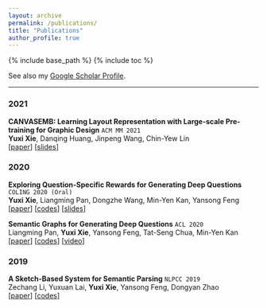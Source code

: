 ```yaml
---
layout: archive
permalink: /publications/
title: "Publications"
author_profile: true
---
```


{% include base_path %}
{% include toc %}

See also my [Google Scholar Profile](https://scholar.google.com/citations?user=LNLECx0AAAAJ&hl).

---

### 2021
**CANVASEMB: Learning Layout Representation with Large-scale Pre-training for Graphic Design** `ACM MM 2021`    
**Yuxi Xie**, Danqing Huang, Jinpeng Wang, Chin-Yew Lin   
[[paper](https://dl.acm.org/doi/10.1145/3474085.3475541)] [[slides](https://docs.google.com/presentation/d/1JxozAgOTkF3cqHXK7r34ihlTy-nvxwIfXtCSZs9mz7U/edit?usp=sharing)]

### 2020
**Exploring Question-Specific Rewards for Generating Deep Questions** `COLING 2020 (Oral)`   
**Yuxi Xie**, Liangming Pan, Dongzhe Wang, Min-Yen Kan, Yansong Feng    
[[paper](https://aclanthology.org/2020.coling-main.228.pdf)] [[codes](https://github.com/YuxiXie/RL-for-Question-Generation)] [[slides](https://github.com/YuxiXie/RL-for-Question-Generation/blob/main/doc/%E3%80%90SLIDES%E3%80%91Exploring%20Question-Specific%20Rewards%20for%20Generating%20Deep%20Questions.pdf)]      

**Semantic Graphs for Generating Deep Questions**  `ACL 2020`     
Liangming Pan, **Yuxi Xie**, Yansong Feng, Tat-Seng Chua, Min-Yen Kan   
[[paper](https://aclanthology.org/2020.acl-main.135.pdf)] [[codes](https://github.com/YuxiXie/SG-Deep-Question-Generation)] [[video](http://slideslive.com/38929018)]       


### 2019
**A Sketch-Based System for Semantic Parsing** `NLPCC 2019`   
Zechang Li, Yuxuan Lai, **Yuxi Xie**, Yansong Feng, Dongyan Zhao    
[[paper](https://arxiv.org/pdf/1909.00574.pdf)] [[codes](https://github.com/zechagl/NLPCC2019-Semantic-Parsing)]       
